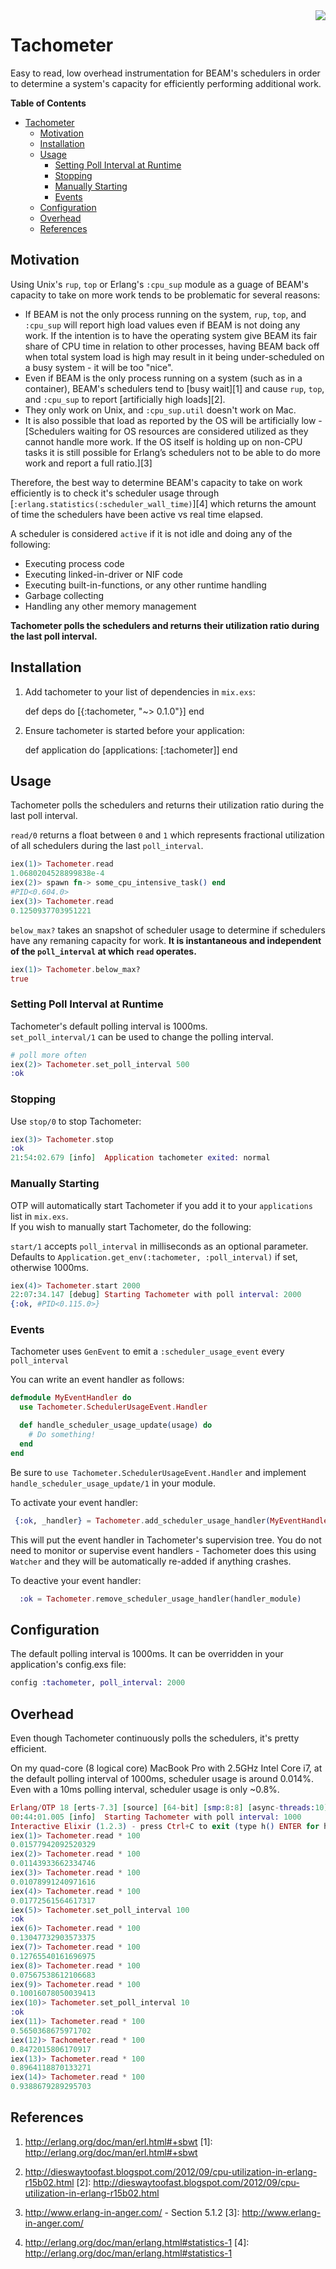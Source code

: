 <img align="right" src="http://i.imgur.com/HzxXvu9.png">

# Tachometer

Easy to read, low overhead instrumentation for BEAM's schedulers in order to determine a system's capacity for 
efficiently performing additional work.

**Table of Contents**

- [Tachometer](#)
	- [Motivation](#motivation)
	- [Installation](#installation)
	- [Usage](#usage)
		- [Setting Poll Interval at Runtime](#setting-poll-interval-at-runtime)
		- [Stopping](#stopping)
		- [Manually Starting](#manually-starting)
		- [Events](#events)
	- [Configuration](#configuration)
	- [Overhead](#overhead)
	- [References](#references)

## Motivation

Using Unix's `rup`, `top` or Erlang's `:cpu_sup` module as a guage of BEAM's capacity
to take on more work tends to be problematic for several reasons:

* If BEAM is not the only process running on the system, `rup`, `top`, and `:cpu_sup` will report high load values 
even if BEAM is not doing any work.  If the intention is to have the operating system give BEAM its fair share of 
CPU time in relation to other processes, having BEAM back off when total system load is high may result in it 
being under-scheduled on a busy system - it will be too "nice".
* Even if BEAM is the only process running on a system (such as in a container), BEAM's schedulers tend to 
[busy wait][1] and cause `rup`, `top`, and `:cpu_sup` to report [artificially high loads][2].
* They only work on Unix, and `:cpu_sup.util` doesn't work on Mac.
* It is also possible that load as reported by the OS will be artificially low - [Schedulers waiting for OS resources are considered utilized as they cannot handle more work. If the OS itself is holding up on non-CPU tasks it is still possible for Erlang’s schedulers not to be able to do more work and report a full ratio.][3]

Therefore, the best way to determine BEAM's capacity to take on work efficiently is to check it's scheduler usage 
through [`:erlang.statistics(:scheduler_wall_time)`][4] which returns the amount of time the schedulers have been 
active vs real time elapsed.

A scheduler is considered `active` if it is not idle and doing any of the following:
  - Executing process code
  - Executing linked-in-driver or NIF code
  - Executing built-in-functions, or any other runtime handling
  - Garbage collecting
  - Handling any other memory management

__Tachometer polls the schedulers and returns their utilization ratio during the last poll interval.__
  

## Installation
  1. Add tachometer to your list of dependencies in `mix.exs`:

        def deps do
          [{:tachometer, "~> 0.1.0"}]
        end

  2. Ensure tachometer is started before your application:

        def application do
          [applications: [:tachometer]]
        end

## Usage

Tachometer polls the schedulers and returns their utilization ratio during the last poll interval.

`read/0` returns a float between `0` and `1` which represents fractional utilization of all schedulers during the last `poll_interval`.
```elixir
iex(1)> Tachometer.read
1.0680204528899838e-4
iex(2)> spawn fn-> some_cpu_intensive_task() end
#PID<0.604.0>
iex(3)> Tachometer.read
0.1250937703951221
```

`below_max?` takes an snapshot of scheduler usage to determine if schedulers have any remaning capacity for work.  __It is instantaneous and independent of the `poll_interval` at which `read` operates.__

```elixir
iex(1)> Tachometer.below_max?
true
```

### Setting Poll Interval at Runtime
Tachometer's default polling interval is 1000ms.  
`set_poll_interval/1` can be used to change the polling interval.
```elixir
# poll more often
iex(2)> Tachometer.set_poll_interval 500
:ok
```

### Stopping
Use `stop/0` to stop Tachometer:
```elixir
iex(3)> Tachometer.stop                  
:ok
21:54:02.679 [info]  Application tachometer exited: normal
```

### Manually Starting
OTP will automatically start Tachometer if you add it to your `applications` list in `mix.exs`.  
If you wish to manually start Tachometer, do the following:

`start/1` accepts `poll_interval` in milliseconds as an optional parameter.  
Defaults to `Application.get_env(:tachometer, :poll_interval)` if set, otherwise 1000ms.

```elixir
iex(4)> Tachometer.start 2000
22:07:34.147 [debug] Starting Tachometer with poll interval: 2000
{:ok, #PID<0.115.0>}
```

### Events
Tachometer uses `GenEvent` to emit a `:scheduler_usage_event` every `poll_interval`

You can write an event handler as follows:

```elixir
defmodule MyEventHandler do
  use Tachometer.SchedulerUsageEvent.Handler

  def handle_scheduler_usage_update(usage) do
    # Do something!
  end
end
```
Be sure to `use Tachometer.SchedulerUsageEvent.Handler` and implement `handle_scheduler_usage_update/1` in your module.

To activate your event handler:
```elixir
 {:ok, _handler} = Tachometer.add_scheduler_usage_handler(MyEventHandler)
```

This will put the event handler in Tachometer's supervision tree.  You do not need to monitor or supervise event handlers - Tachometer does this using `Watcher` and they will be automatically re-added if anything crashes.

To deactive your event handler:
```elixir
  :ok = Tachometer.remove_scheduler_usage_handler(handler_module)
```

## Configuration

The default polling interval is 1000ms.  It can be overridden in your application's config.exs file:

```elixir
config :tachometer, poll_interval: 2000
```

## Overhead
Even though Tachometer continuously polls the schedulers, it's pretty efficient.

On my quad-core (8 logical core) MacBook Pro with 2.5GHz Intel Core i7, at the default polling interval of 1000ms, 
scheduler usage is around 0.014%.  Even with a 10ms polling interval, scheduler usage is only ~0.8%.

```elixir
Erlang/OTP 18 [erts-7.3] [source] [64-bit] [smp:8:8] [async-threads:10] [hipe] [kernel-poll:false] [dtrace]
00:44:01.005 [info]  Starting Tachometer with poll interval: 1000
Interactive Elixir (1.2.3) - press Ctrl+C to exit (type h() ENTER for help)
iex(1)> Tachometer.read * 100
0.01577942092520329
iex(2)> Tachometer.read * 100
0.01143933662334746
iex(3)> Tachometer.read * 100
0.01078991240971616
iex(4)> Tachometer.read * 100
0.01772561564617317
iex(5)> Tachometer.set_poll_interval 100
:ok
iex(6)> Tachometer.read * 100            
0.13047732903573375
iex(7)> Tachometer.read * 100
0.12765540161696975
iex(8)> Tachometer.read * 100
0.07567538612106683
iex(9)> Tachometer.read * 100
0.10016078050039413
iex(10)> Tachometer.set_poll_interval 10  
:ok
iex(11)> Tachometer.read * 100
0.5650368675971702
iex(12)> Tachometer.read * 100
0.8472015806170917
iex(13)> Tachometer.read * 100
0.8964118870133271
iex(14)> Tachometer.read * 100
0.9388679289295703
```

## References
1. http://erlang.org/doc/man/erl.html#+sbwt
[1]: http://erlang.org/doc/man/erl.html#+sbwt

2. http://dieswaytoofast.blogspot.com/2012/09/cpu-utilization-in-erlang-r15b02.html
[2]: http://dieswaytoofast.blogspot.com/2012/09/cpu-utilization-in-erlang-r15b02.html

3. http://www.erlang-in-anger.com/ - Section 5.1.2
[3]: http://www.erlang-in-anger.com/

4. http://erlang.org/doc/man/erlang.html#statistics-1
[4]: http://erlang.org/doc/man/erlang.html#statistics-1

